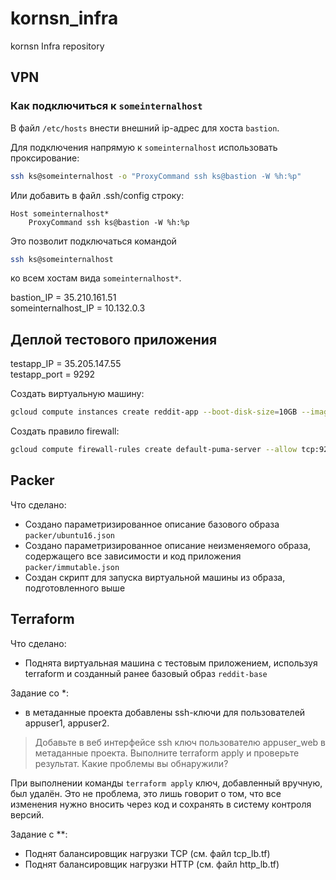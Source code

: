 # kornsn_infra
kornsn Infra repository


## VPN

### Как подключиться к `someinternalhost`

В файл `/etc/hosts` внести внешний ip-адрес для хоста `bastion`.

Для подключения напрямую к `someinternalhost` использовать проксирование:

```bash
ssh ks@someinternalhost -o "ProxyCommand ssh ks@bastion -W %h:%p"
```

Или добавить в файл .ssh/config строку:
```
Host someinternalhost*
    ProxyCommand ssh ks@bastion -W %h:%p
```

Это позволит подключаться командой 
```bash
ssh ks@someinternalhost
```
ко всем хостам вида `someinternalhost*`.



bastion_IP = 35.210.161.51  
someinternalhost_IP = 10.132.0.3



## Деплой тестового приложения

testapp_IP = 35.205.147.55  
testapp_port = 9292


Создать виртуальную машину:
```bash
gcloud compute instances create reddit-app --boot-disk-size=10GB --image-family=ubuntu-1604-lts --image-project=ubuntu-os-cloud --machine-type=g1-small --tags puma-server --restart-on-failure --metadata-from-file startup-script=startup.sh
```

Создать правило firewall:
```bash
gcloud compute firewall-rules create default-puma-server --allow tcp:9292 --target-tags=puma-server --source-ranges=0.0.0.0/0
```



## Packer

Что сделано:

- Создано параметризированное описание базового образа `packer/ubuntu16.json`
- Создано параметризированное описание неизменяемого образа, содержащего все зависимости
  и код приложения `packer/immutable.json`
- Создан скрипт для запуска виртуальной машины из образа, подготовленного выше



## Terraform

Что сделано:

- Поднята виртуальная машина с тестовым приложением, используя terraform и созданный ранее базовый образ `reddit-base`

Задание со *:

- в метаданные проекта добавлены ssh-ключи для пользователей appuser1, appuser2.
 
> Добавьте в веб интерфейсе ssh ключ пользователю appuser_web в метаданные проекта. Выполните
terraform apply и проверьте результат. Какие проблемы вы обнаружили?

При выполнении команды `terraform apply` ключ, добавленный вручную, был удалён.
Это не проблема, это лишь говорит о том, что все изменения нужно вносить через код и сохранять
в систему контроля версий.


Задание с **:

- Поднят балансировщик нагрузки TCP (см. файл tcp_lb.tf)
- Поднят балансировщик нагрузки HTTP (см. файл http_lb.tf)
